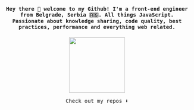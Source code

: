 <p align="center"><b><samp>Hey there 👋 welcome to my Github! I'm a front-end engineer from Belgrade, Serbia 🇷🇸. All things JavaScript. Passionate about knowledge sharing, code quality, best practices, performance and everything web related.</samp></b></p>

<p align="center" style="margin-top: 20px">
  <a href="https://vsimonovski.me" target="_blank"><img width="150" src="https://media.giphy.com/media/5Lmn42BCOy99RaGRP7/giphy.gif"></a>
</p>

<p align="center"><samp>Check out my repos ⬇️</samp></p>
